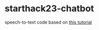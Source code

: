 # starthack23-chatbot

speech-to-text code based on [this tutorial](https://github.com/deepgram-devs/live-transcription-fastapi)